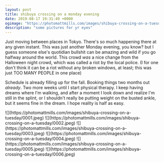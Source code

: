 ```yaml
---
layout: post
title: shibuya crossing on a monday evening
date: 2019-08-17 19:31:49 +0000
ogimage: "https://photomattmills.com/images/shibuya-crossing-on-a-tuesday/0001.jpeg"
description: "some pictures for yr eyes"
---
```


Just moving between places in Tokyo. There's so much happening there at any given instant. This was just another Monday evening, you know? but I guess someone else's quotidian bullshit can be amazing and wild if you go halfway around the world. This crowd _was_ a nice change from the Halloween night crowd, which was called a riot by the local police. (I for one don't think it can be a riot without any broken windows, at least; this was just TOO MANY PEOPLE in one place)

Schedule is already filling up for the fall. Booking things two months out _already_. Two more weeks until I start physical therapy. I keep having dreams where I'm walking, and after a moment I look down and realize I'm still in the splint, or I shouldn't really be putting weight on the busted ankle, but it seems fine in the dream. I hope reality is half as easy.
 
<span style="display:block;" class="center">
  ![](https://photomattmills.com/images/shibuya-crossing-on-a-tuesday/0001.jpeg)
<span class="caption"></span>
![](https://photomattmills.com/images/shibuya-crossing-on-a-tuesday/0002.jpeg)
<span class="caption"></span>
![](https://photomattmills.com/images/shibuya-crossing-on-a-tuesday/0003.jpeg)
<span class="caption"></span>
![](https://photomattmills.com/images/shibuya-crossing-on-a-tuesday/0004.jpeg)
<span class="caption"></span>
![](https://photomattmills.com/images/shibuya-crossing-on-a-tuesday/0005.jpeg)
<span class="caption"></span>
![](https://photomattmills.com/images/shibuya-crossing-on-a-tuesday/0006.jpeg)
<span class="caption"></span>
</span>

